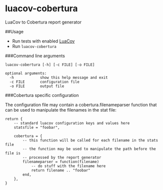 luacov-cobertura
================

LuaCov to Cobertura report generator

##Usage

 * Run tests with enabled [LuaCov](https://github.com/keplerproject/luacov)
 * Run `luacov-cobertura`

###Command line arguments
```
luacov-cobertura [-h] [-c FILE] [-o FILE]

optional arguments:
  -h            show this help message and exit
  -c FILE       configuration file
  -o FILE       output file
```

###Cobertura specific configuration

The configuration file may contain a cobertura.filenameparser function that can be used to manipulate the filenames in the stat file:
```
return {
	-- standard luacov configuration keys and values here
	statsfile = "foobar",

	cobertura = {
		-- this function will be called for each filename in the stats file
		-- the function may be used to manipulate the path before the file is
		-- processed by the report generator
		filenameparser = function(filename)
			-- do stuff with the filename here
			return filename .. "foobar"
		end,
	},
}
```
